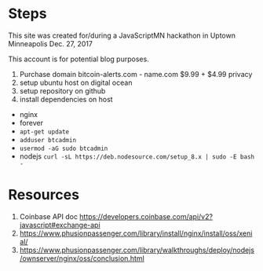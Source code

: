 # Steps

This site was created for/during a JavaScriptMN hackathon in Uptown Minneapolis Dec. 27, 2017

This account is for potential blog purposes.

1. Purchase domain bitcoin-alerts.com - name.com $9.99 + $4.99 privacy
2. setup ubuntu host on digital ocean
3. setup repository on github
4. install dependencies on host
  * nginx
  * forever
  * `apt-get update`
  * `adduser btcadmin`
  * `usermod -aG sudo btcadmin`
  * nodejs
    `curl -sL https://deb.nodesource.com/setup_8.x | sudo -E bash -`



# Resources
1. Coinbase API doc https://developers.coinbase.com/api/v2?javascript#exchange-api
2. https://www.phusionpassenger.com/library/install/nginx/install/oss/xenial/
3. https://www.phusionpassenger.com/library/walkthroughs/deploy/nodejs/ownserver/nginx/oss/conclusion.html
